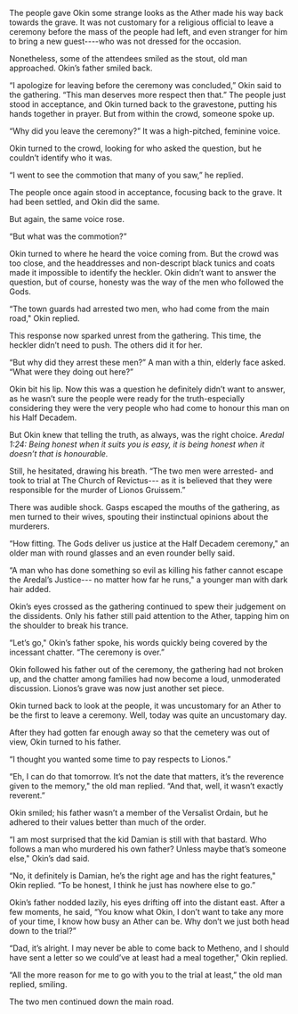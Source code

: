 The people gave Okin some strange looks as the Ather made his way back towards the grave. It was not customary for a religious official to leave a ceremony before the mass of the people had left, and even stranger for him to bring a new guest----who was not dressed for the occasion.

Nonetheless, some of the attendees smiled as the stout, old man approached. Okin’s father smiled back. 

“I apologize for leaving before the ceremony was concluded,” Okin said to the gathering. “This man deserves more respect then that.” The people just stood in acceptance, and Okin turned back to the gravestone, putting his hands together in prayer. But from within the crowd, someone spoke up.

“Why did you leave the ceremony?” It was a high-pitched, feminine voice.

Okin turned to the crowd, looking for who asked the question, but he couldn’t identify who it was.

“I went to see the commotion that many of you saw,” he replied.

The people once again stood in acceptance, focusing back to the grave. It had been settled, and Okin did the same. 

But again, the same voice rose.

“But what was the commotion?”

Okin turned to where he heard the voice coming from. But the crowd was too close, and the headdresses and non-descript black tunics and coats made it impossible to identify the heckler. Okin didn’t want to answer the question, but of course, honesty was the way of the men who followed the Gods.

“The town guards had arrested two men, who had come from the main road," Okin replied.

This response now sparked unrest from the gathering. This time, the heckler didn’t need to push. The others did it for her.

“But why did they arrest these men?” A man with a thin, elderly face asked. “What were they doing out here?”

Okin bit his lip. Now this was a question he definitely didn’t want to answer, as he wasn’t sure the people were ready for the truth-especially considering they were the very people who had come to honour this man on his Half Decadem.

But Okin knew that telling the truth, as always, was the right choice. *Aredal 1:24: Being honest when it suits you is easy, it is being honest when it doesn’t that is honourable.*

Still, he hesitated, drawing his breath. “The two men were arrested- and took to trial at The Church of Revictus--- as it is believed that they were responsible for the murder of Lionos Gruissem.”

There was audible shock. Gasps escaped the mouths of the gathering, as men turned to their wives, spouting their instinctual opinions about the murderers.

“How fitting. The Gods deliver us justice at the Half Decadem ceremony," an older man with round glasses and an even rounder belly said.

“A man who has done something so evil as killing his father cannot escape the Aredal’s Justice--- no matter how far he runs," a younger man with dark hair added.

Okin’s eyes crossed as the gathering continued to spew their judgement on the dissidents. Only his father still paid attention to the Ather, tapping him on the shoulder to break his trance. 

“Let’s go," Okin’s father spoke, his words quickly being covered by the incessant chatter. “The ceremony is over.”

Okin followed his father out of the ceremony, the gathering had not broken up, and the chatter among families had now become a loud, unmoderated discussion. Lionos’s grave was now just another set piece.

Okin turned back to look at the people, it was uncustomary for an Ather to be the first to leave a ceremony. Well, today was quite an uncustomary day.

After they had gotten far enough away so that the cemetery was out of view, Okin turned to his father.

“I thought you wanted some time to pay respects to Lionos.”

“Eh, I can do that tomorrow. It’s not the date that matters, it’s the reverence given to the memory," the old man replied. “And that, well, it wasn’t exactly reverent.”

Okin smiled; his father wasn’t a member of the Versalist Ordain, but he adhered to their values better than much of the order.

“I am most surprised that the kid Damian is still with that bastard. Who follows a man who murdered his own father? Unless maybe that’s someone else," Okin’s dad said.

“No, it definitely is Damian, he’s the right age and has the right features," Okin replied. “To be honest, I think he just has nowhere else to go.”

Okin’s father nodded lazily, his eyes drifting off into the distant east. After a few moments, he said, “You know what Okin, I don’t want to take any more of your time, I know how busy an Ather can be. Why don’t we just both head down to the trial?”

“Dad, it’s alright. I may never be able to come back to Metheno, and I should have sent a letter so we could’ve at least had a meal together," Okin replied.

“All the more reason for me to go with you to the trial at least,” the old man replied, smiling.

The two men continued down the main road.



